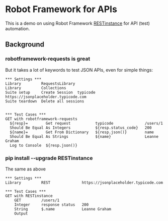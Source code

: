 # Robot Framework for APIs

This is a demo on using Robot Framework
[RESTinstance](https://github.com/asyrjasalo/RESTinstance)
for API (test) automation.

## Background

### robotframework-requests is great

But it takes a lot of keywords to test JSON APIs, even for simple things:

```robot
*** Settings ***
Library         RequestsLibrary
Library         Collections
Suite setup     Create Session  typicode  https://jsonplaceholder.typicode.com
Suite teardown  Delete all sessions


*** Test Cases ***
GET with robotframework-requests
  ${resp}=        Get request           typicode              /users/1
  Should Be Equal As Integers           ${resp.status_code}   200
  ${name}=        Get From Dictionary   ${resp.json()}        name
  Should Be Equal As Strings            ${name}               Leanne Graham
  Log to Console  ${resp.json()}

```

### pip install --upgrade RESTinstance

The same as above

```robot
*** Settings ***
Library         REST              https://jsonplaceholder.typicode.com

*** Test Cases ***
GET with RESTinstance
    GET         /users/1
    Integer     response status   200
    String      $.name            Leanne Graham
    Output
```
